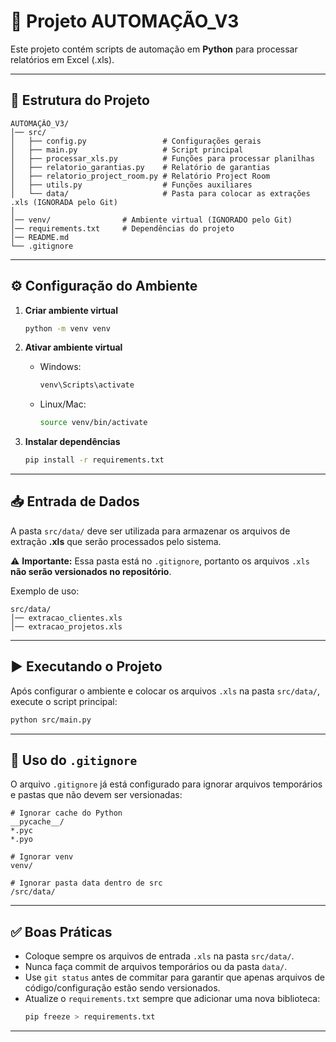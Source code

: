 # 🚀 Projeto AUTOMAÇÃO_V3

Este projeto contém scripts de automação em **Python** para processar relatórios em Excel (.xls).

---

## 📂 Estrutura do Projeto
```
AUTOMAÇÃO_V3/
│── src/                
│   ├── config.py                 # Configurações gerais
│   ├── main.py                   # Script principal
│   ├── processar_xls.py          # Funções para processar planilhas
│   ├── relatorio_garantias.py    # Relatório de garantias
│   ├── relatorio_project_room.py # Relatório Project Room
│   ├── utils.py                  # Funções auxiliares
│   └── data/                     # Pasta para colocar as extrações .xls (IGNORADA pelo Git)
│
│── venv/                # Ambiente virtual (IGNORADO pelo Git)
│── requirements.txt     # Dependências do projeto
│── README.md
└── .gitignore
```

---

## ⚙️ Configuração do Ambiente

1. **Criar ambiente virtual**
   ```bash
   python -m venv venv
   ```

2. **Ativar ambiente virtual**
   - Windows:
     ```bash
     venv\Scripts\activate
     ```
   - Linux/Mac:
     ```bash
     source venv/bin/activate
     ```

3. **Instalar dependências**
   ```bash
   pip install -r requirements.txt
   ```

---

## 📥 Entrada de Dados

A pasta `src/data/` deve ser utilizada para armazenar os arquivos de extração **.xls** que serão processados pelo sistema.

⚠️ **Importante:** Essa pasta está no `.gitignore`, portanto os arquivos `.xls` **não serão versionados no repositório**.

Exemplo de uso:
```
src/data/
│── extracao_clientes.xls
│── extracao_projetos.xls
```

---

## ▶️ Executando o Projeto

Após configurar o ambiente e colocar os arquivos `.xls` na pasta `src/data/`, execute o script principal:

```bash
python src/main.py
```

---

## 📝 Uso do `.gitignore`

O arquivo `.gitignore` já está configurado para ignorar arquivos temporários e pastas que não devem ser versionadas:

```gitignore
# Ignorar cache do Python
__pycache__/
*.pyc
*.pyo

# Ignorar venv
venv/

# Ignorar pasta data dentro de src
/src/data/
```

---

## ✅ Boas Práticas

- Coloque sempre os arquivos de entrada `.xls` na pasta `src/data/`.
- Nunca faça commit de arquivos temporários ou da pasta `data/`.
- Use `git status` antes de commitar para garantir que apenas arquivos de código/configuração estão sendo versionados.
- Atualize o `requirements.txt` sempre que adicionar uma nova biblioteca:
  ```bash
  pip freeze > requirements.txt
  ```

---